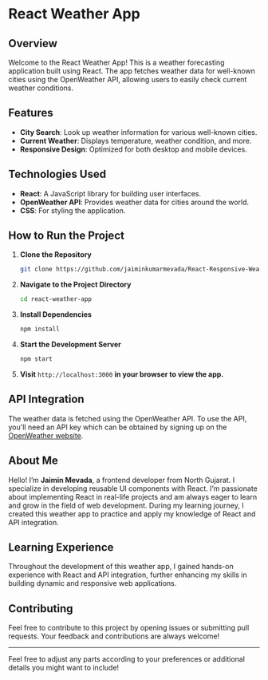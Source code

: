 

# React Weather App

## Overview

Welcome to the React Weather App! This is a weather forecasting application built using React. The app fetches weather data for well-known cities using the OpenWeather API, allowing users to easily check current weather conditions.

## Features

- **City Search**: Look up weather information for various well-known cities.
- **Current Weather**: Displays temperature, weather condition, and more.
- **Responsive Design**: Optimized for both desktop and mobile devices.


## Technologies Used

- **React**: A JavaScript library for building user interfaces.
- **OpenWeather API**: Provides weather data for cities around the world.
- **CSS**: For styling the application.

## How to Run the Project

1. **Clone the Repository**
   ```bash
   git clone https://github.com/jaiminkumarmevada/React-Responsive-Weather-App.git
   ```

2. **Navigate to the Project Directory**
   ```bash
   cd react-weather-app
   ```

3. **Install Dependencies**
   ```bash
   npm install
   ```

4. **Start the Development Server**
   ```bash
   npm start
   ```

5. **Visit** `http://localhost:3000` **in your browser to view the app.**

## API Integration

The weather data is fetched using the OpenWeather API. To use the API, you'll need an API key which can be obtained by signing up on the [OpenWeather website](https://openweathermap.org/).

## About Me

Hello! I’m **Jaimin Mevada**, a frontend developer from North Gujarat. I specialize in developing reusable UI components with React. I’m passionate about implementing React in real-life projects and am always eager to learn and grow in the field of web development. During my learning journey, I created this weather app to practice and apply my knowledge of React and API integration.

## Learning Experience

Throughout the development of this weather app, I gained hands-on experience with React and API integration, further enhancing my skills in building dynamic and responsive web applications.

## Contributing

Feel free to contribute to this project by opening issues or submitting pull requests. Your feedback and contributions are always welcome!



---

Feel free to adjust any parts according to your preferences or additional details you might want to include!
